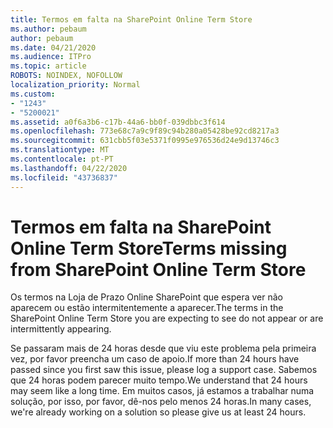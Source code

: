 ```yaml
---
title: Termos em falta na SharePoint Online Term Store
ms.author: pebaum
author: pebaum
ms.date: 04/21/2020
ms.audience: ITPro
ms.topic: article
ROBOTS: NOINDEX, NOFOLLOW
localization_priority: Normal
ms.custom:
- "1243"
- "5200021"
ms.assetid: a0f6a3b6-c17b-44a6-bb0f-039dbbc3f614
ms.openlocfilehash: 773e68c7a9c9f89c94b280a05428be92cd8217a3
ms.sourcegitcommit: 631cbb5f03e5371f0995e976536d24e9d13746c3
ms.translationtype: MT
ms.contentlocale: pt-PT
ms.lasthandoff: 04/22/2020
ms.locfileid: "43736837"
---
```

# <a name="terms-missing-from-sharepoint-online-term-store"></a><span data-ttu-id="c4a31-102">Termos em falta na SharePoint Online Term Store</span><span class="sxs-lookup"><span data-stu-id="c4a31-102">Terms missing from SharePoint Online Term Store</span></span>

<span data-ttu-id="c4a31-103">Os termos na Loja de Prazo Online SharePoint que espera ver não aparecem ou estão intermitentemente a aparecer.</span><span class="sxs-lookup"><span data-stu-id="c4a31-103">The terms in the SharePoint Online Term Store you are expecting to see do not appear or are intermittently appearing.</span></span>
  
<span data-ttu-id="c4a31-104">Se passaram mais de 24 horas desde que viu este problema pela primeira vez, por favor preencha um caso de apoio.</span><span class="sxs-lookup"><span data-stu-id="c4a31-104">If more than 24 hours have passed since you first saw this issue, please log a support case.</span></span> <span data-ttu-id="c4a31-105">Sabemos que 24 horas podem parecer muito tempo.</span><span class="sxs-lookup"><span data-stu-id="c4a31-105">We understand that 24 hours may seem like a long time.</span></span> <span data-ttu-id="c4a31-106">Em muitos casos, já estamos a trabalhar numa solução, por isso, por favor, dê-nos pelo menos 24 horas.</span><span class="sxs-lookup"><span data-stu-id="c4a31-106">In many cases, we're already working on a solution so please give us at least 24 hours.</span></span>
  